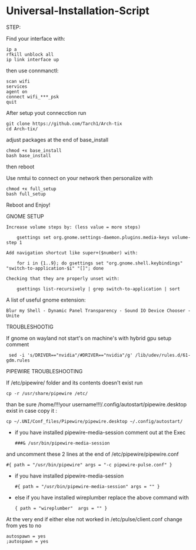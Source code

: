 # Universal-Installation-Script

STEP:

Find your interface with: 

    ip a
    rfkill unblock all
    ip link interface up

then use connmanctl:

    scan wifi
    services
    agent on
    connect wifi_***_psk
    quit
After setup yout connecction run

    git clone https://github.com/Tarch1/Arch-tix
    cd Arch-tix/
  
adjust packages at the end of base_install

    chmod +x base_install
    bash base_install

then reboot

Use nmtui to connect on your network 
then personalize with 

    chmod +x full_setup
    bash full_setup

Reboot and Enjoy!

GNOME SETUP

    Increase volume steps by: (less value = more steps)

        gsettings set org.gnome.settings-daemon.plugins.media-keys volume-step 1

    Add navigation shortcut like super+($number) with: 
     
        for i in {1..9}; do gsettings set "org.gnome.shell.keybindings" "switch-to-application-$i" "[]"; done

    Checking that they are properly unset with:
    
        gsettings list-recursively | grep switch-to-application | sort

A list of useful gnome extension: 
    
    Blur my Shell - Dynamic Panel Transparency - Sound IO Device Chooser - Unite

TROUBLESHOOTIG

If gnome on wayland not start's on machine's with hybrid gpu setup comment 
     
     sed -i 's/DRIVER=="nvidia"/#DRIVER=="nvidia"/g' /lib/udev/rules.d/61-gdm.rules

PIPEWIRE TROUBLESHOOTING

If /etc/pipewire/ folder and its contents doesn't exist run

    cp -r /usr/share/pipewire /etc/

than be sure /home/!!!your username!!!/.config/autostart/pipewire.desktop exist in case copy it :

    cp ~/.UNI/Conf_files/Pipewire/pipewire.desktop ~/.config/autostart/
 
 - if you have installed pipewire-media-session comment out at the Exec
 
       ###& /usr/bin/pipewire-media-session

and uncomment these 2 lines at the end of /etc/pipewire/pipewire.conf
    
    #{ path = "/usr/bin/pipewire" args = "-c pipewire-pulse.conf" }
    
 - if you have installed pipewire-media-session
 
       #{ path = "/usr/bin/pipewire-media-session" args = "" }

 - else if you have installed wireplumber replace the above command with
    
       { path = "wireplumber"  args = "" }

At the very end if either else not worked in /etc/pulse/client.conf change from yes to no

    autospawn = yes
    ;autospawn = yes
